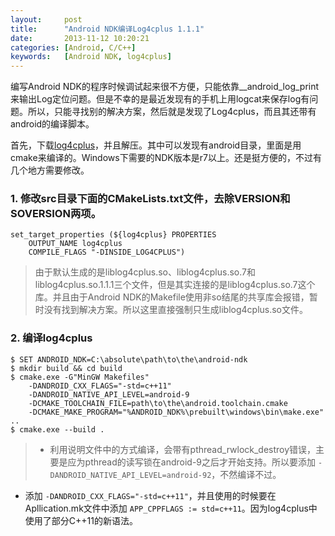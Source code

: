```yaml
---
layout:     post
title:      "Android NDK编译Log4cplus 1.1.1"
date:       2013-11-12 10:20:21
categories: [Android, C/C++]
keywords:   [Android NDK, log4cplus]
---
```


编写Android NDK的程序时候调试起来很不方便，只能依靠__android_log_print来输出Log定位问题。但是不幸的是最近发现有的手机上用logcat来保存log有问题。所以，只能寻找别的解决方案，然后就是发现了Log4cplus，而且其还带有android的编译脚本。
<!--more-->

首先，下载[log4cplus](http://sourceforge.net/p/log4cplus/wiki/Home/)，并且解压。其中可以发现有android目录，里面是用cmake来编译的。Windows下需要的NDK版本是r7以上。还是挺方便的，不过有几个地方需要修改。

### 1. 修改src目录下面的CMakeLists.txt文件，去除VERSION和SOVERSION两项。

```
set_target_properties (${log4cplus} PROPERTIES
	OUTPUT_NAME log4cplus
	COMPILE_FLAGS "-DINSIDE_LOG4CPLUS")
```

> 由于默认生成的是liblog4cplus.so、liblog4cplus.so.7和liblog4cplus.so.1.1.1三个文件，但是其实连接的是liblog4cplus.so.7这个库。并且由于Android NDK的Makefile使用非so结尾的共享库会报错，暂时没有找到解决方案。所以这里直接强制只生成liblog4cplus.so文件。

### 2. 编译log4cplus

```shell
$ SET ANDROID_NDK=C:\absolute\path\to\the\android-ndk
$ mkdir build && cd build
$ cmake.exe -G"MinGW Makefiles"
	-DANDROID_CXX_FLAGS="-std=c++11"
	-DANDROID_NATIVE_API_LEVEL=android-9
	-DCMAKE_TOOLCHAIN_FILE=path\to\the\android.toolchain.cmake
	-DCMAKE_MAKE_PROGRAM="%ANDROID_NDK%\prebuilt\windows\bin\make.exe" ..
$ cmake.exe --build .
```

> -  利用说明文件中的方式编译，会带有pthread_rwlock_destroy错误，主要是应为pthread的读写锁在android-9之后才开始支持。所以要添加 `-DANDROID_NATIVE_API_LEVEL=android-92`，不然编译不过。
- 添加 `-DANDROID_CXX_FLAGS="-std=c++11"`，并且使用的时候要在Apllication.mk文件中添加 `APP_CPPFLAGS := std=c++11`。因为log4cplus中使用了部分C++11的新语法。
